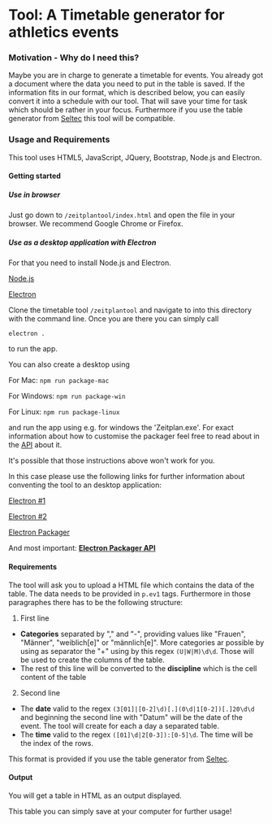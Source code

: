 # Tool: A Timetable generator for athletics events

### Motivation - Why do I need this?

Maybe you are in charge to generate a timetable for events. 
You already got a document where the data you need to put in the table is saved.
If the information fits in our format, which is described below, you can easily convert it into a schedule with our tool.
That will save your time for task which should be rather in your focus.
Furthermore if you use the table generator from [Seltec](www.seltec.at) this tool will be compatible.

### Usage and Requirements

This tool uses HTML5, JavaScript, JQuery, Bootstrap, Node.js and Electron.

#### Getting started

##### Use in browser
Just go down to ```/zeitplantool/index.html``` and open the file in your browser.
We recommend Google Chrome or Firefox.

##### Use as a desktop application with Electron
For that you need to install Node.js and Electron.

[Node.js](https://nodejs.org/en/download/)

[Electron](https://github.com/electron/electron)


Clone the timetable tool ```/zeitplantool``` and navigate to into this directory with the command line.
Once you are there you can simply call 

```electron .```

to run the app.

You can also create a desktop using 

For Mac: ```npm run package-mac```

For Windows: ```npm run package-win```

For Linux: ```npm run package-linux```

and run the app using e.g. for windows the 'Zeitplan.exe'. 
For exact information about how to customise the packager feel free to read about in the [API](https://github.com/electron-userland/electron-packager/blob/master/docs/api.md) about it.

It's possible that those instructions above won't work for you. 

In this case please use the following links for further information about conventing the tool to an desktop application:

[Electron #1](http://tutorialzine.com/2015/12/creating-your-first-desktop-app-with-html-js-and-electron/)

[Electron #2](https://github.com/electron/electron/blob/master/docs/tutorial/quick-start.md)

[Electron Packager](https://github.com/electron-userland/electron-packager)

And most important: 
[__Electron Packager API__](https://github.com/electron-userland/electron-packager/blob/master/docs/api.md)

#### Requirements

The tool will ask you to upload a HTML file which contains the data of the table.
The data needs to be provided in ```p.ev1``` tags. 
Furthermore in those paragraphes there has to be the following structure:

1. First line 
  * __Categories__ separated by "," and "-", providing values like "Frauen", "Männer", "weiblich[e]" or "männlich[e]". More categories ar possible by using as separator the "+" using by this regex ```(U|W|M)\d\d```. Those will be used to create the columns of the table.
  * The rest of this line will be converted to the __discipline__ which is the cell content of the table
  
2. Second line
  * The __date__ valid to the regex ```(3[01]|[0-2]\d)[.](0\d|1[0-2])[.]20\d\d``` and beginning the second line with "Datum" will be the date of the event. The tool will create for each a day a separated table.
  * The __time__ valid to the regex ```([01]\d|2[0-3]):[0-5]\d```. The time will be the index of the rows.

This format is provided if you use the table generator from [Seltec](www.seltec.at).
  
#### Output

You will get a table in HTML as an output displayed.

This table you can simply save at your computer for further usage!
